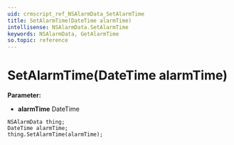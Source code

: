 ```yaml
---
uid: crmscript_ref_NSAlarmData_SetAlarmTime
title: SetAlarmTime(DateTime alarmTime)
intellisense: NSAlarmData.SetAlarmTime
keywords: NSAlarmData, GetAlarmTime
so.topic: reference
---
```


# SetAlarmTime(DateTime alarmTime)

**Parameter:** 
 - **alarmTime** DateTime

```crmscript
NSAlarmData thing;
DateTime alarmTime;
thing.SetAlarmTime(alarmTime);
```

